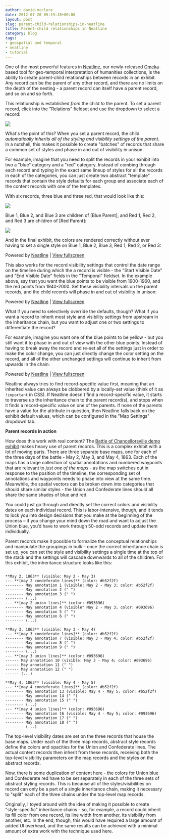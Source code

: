 ```yaml
---
author: david-mcclure
date: 2012-07-20 05:19:18+00:00
layout: post
slug: parent-child-relationships-in-neatline
title: Parent-child relationships in Neatline
category: blog
tags:
- geospatial and temporal
- neatline
- tutorial
---
```


One of the most powerful features in [Neatline](http://neatline.org), our newly-released [Omeka](http://omeka.org)-based tool for geo-temporal interpretation of humanities collections, is the ability to create parent-child relationships between records in an exhibit. Any record can be the parent of any other record, and there are no limits on the depth of the nesting - a parent record can itself have a parent record, and so on and so forth.

This relationship is established _from_ the child _to_ the parent. To set a parent record, click into the "Relations" fieldset and use the dropdown to select a record:

[![](http://static.scholarslab.org/wp-content/uploads/2012/07/parent-record-field.jpg)](https://scholarslab.org/geospatial-and-temporal/parent-child-relationships-in-neatline/attachment/parent-record-field/)

What's the point of this? When you set a parent record, the child _automatically inherits all of the styling and visibility settings of the parent_. In a nutshell, this makes it possible to create "batches" of records that share a common set of styles and phase in and out of visibility in unison.

For example, imagine that you need to split the records in your exhibit into two a "blue" category and a "red" category. Instead of combing through each record and typing in the exact same lineup of styles for all the records in each of the categories, you can just create two abstract "template" records that contain the style defaults for each group and associate each of the content records with one of the templates.

With six records, three blue and three red, that would look like this:

[![](http://static.scholarslab.org/wp-content/uploads/2012/07/blue-red-item-browser.jpg)](https://scholarslab.org/geospatial-and-temporal/parent-child-relationships-in-neatline/attachment/blue-red-item-browser/)

Blue 1, Blue 2, and Blue 3 are children of [Blue Parent], and Red 1, Red 2, and Red 3 are children of [Red Parent]:

[![](http://static.scholarslab.org/wp-content/uploads/2012/07/blue-1.jpg)](https://scholarslab.org/geospatial-and-temporal/parent-child-relationships-in-neatline/attachment/blue-1/)

And in the final exhibit, the colors are rendered correctly without ever having to set a single style on Blue 1, Blue 2, Blue 3, Red 1, Red 2, or Red 3:


Powered by [Neatline](http://neatline.org/) | [View fullscreen](http://sandbox.scholarslab.org/webservice/david/parent-records)

This also works for the record visibility settings that control the date range on the timeline during which the a record is visible - the "Start Visible Date" and "End Visible Date" fields in the "Temporal" fieldset. In the example above, say that you want the blue points to be visible from 1900-1960, and the red points from 1940-2000. Set these visibility intervals on the parent records, and the child records will phase in and out of visibility in unison:


Powered by [Neatline](http://neatline.org/) | [View fullscreen](http://sandbox.scholarslab.org/webservice/david/parent-records-date)

What if you need to selectively override the defaults, though? What if you want a record to inherit most style and visibility settings from upstream in the inheritance chain, but you want to adjust one or two settings to differentiate the record?

For example, imagine you want one of the blue points to be yellow - but you still want it to phase in and out of view with the other blue points. Instead of having to break away the record and re-set all of the settings just in order to make the color change, you can just directly change the color setting on the record, and all of the other unchanged settings will continue to inherit from upwards in the chain:


Powered by [Neatline](http://neatline.org/) | [View fullscreen](http://sandbox.scholarslab.org/webservice/david/parent-records-overrides)

Neatline always tries to find record-specific value first, meaning that an inherited value can always be clobbered by a locally-set value (think of it as `!important` in CSS). If Neatline doesn't find a record-specific value, it starts to traverse up the inheritance chain to the parent record(s), and stops when it finds a record-specific value on one of the parents. If none of the parents have a value for the attribute in question, then Neatline falls back on the exhibit default values, which can be configured in the "Map Settings" dropdown tab.

**Parent records in action**

How does this work with real content? The [Battle of Chancellorsville demo exhibit](http://hotchkiss.scholarslab.org/neatline-exhibits/show/battle-of-chancellorsville/fullscreen) makes heavy use of parent records. This is a complex exhibit with a lot of moving parts. There are three separate base maps, one for each of the three days of the battle - May 2, May 3, and May 4, 1863. Each of the maps has a large collection of spatial annotations and numbered waypoints that are relevant to _just one of the maps_ - as the map switches out in response to the position of the timeline, the corresponding set of annotations and waypoints needs to phase into view at the same time. Meanwhile, the spatial vectors can be broken down into categories that should share similar styles - the Union and Confederate lines should all share the same shades of blue and red.

You could just go through and directly set the correct colors and visibility dates on each individual record. This is labor-intensive, though, and it tends to lock you into design decisions that you make at the beginning of the process – if you change your mind down the road and want to adjust the Union blue, you’d have to work through 50-odd records and update them individually.

Parent records make it possible to formalize the conceptual relationships and manipulate the groupings in bulk – once the correct inheritance chain is set up, you can set the style and visibility settings a single time at the top of the stack and the settings will cascade downwards to all of the children. For this exhibit, the inheritance structure looks like this:

```

**May 2, 1863** (visible: May 2 - May 3)
--- **[may 2 condeferate lines]** (color: #b52f2f)
-------- May annotation 1 (visible: May 2 - May 3; color: #b52f2f)
-------- May annotation 2 (" ")
-------- May annotation 3 (" ")
-------- (...)
--- **[may 2 union lines]** (color: #093696)
-------- May annotation 4 (visible" May 2 - May 3; color: #093696)
-------- May annotation 5 (" ")
-------- May annotation 6 (" ")
-------- (...)

**May 3, 1863** (visible: May 3 - May 4)
--- **[may 3 condeferate lines]** (color: #b52f2f)
-------- May annotation 7 (visible: May 3 - May 4; color: #b52f2f)
-------- May annotation 8 (" ")
-------- May annotation 9 (" ")
-------- (...)
--- **[may 3 union lines]** (color: #093696)
------ May annotation 10 (visible: May 3 - May 4; color: #093696)
------ May annotation 11 (" ")
------ May annotation 12 (" ")
------ (...)

**May 4, 1863** (visible: May 4 - May 5)
--- **[may 4 condeferate lines]** (color: #b52f2f)
-------- May annotation 13 (visible: May 4 - May 5; color: #b52f2f)
-------- May annotation 14 (" ")
-------- May annotation 15 (" ")
-------- (...)
--- **[may 4 union lines]** (color: #093696)
-------- May annotation 16 (visible: May 4 - May 5; color: #093696)
-------- May annotation 17 (" ")
-------- May annotation 18 (" ")
-------- (...)

```

The top-level visibility dates are set on the three records that house the base maps. Under each of the three map records, abstract style records define the colors and opacities for the Union and Confederate lines. The actual content records then inherit from these records, receiving both the top-level visibility parameters on the map records and the styles on the abstract records.

Now, there is some duplication of content here - the colors for Union blue and Confederate red have to be set separately in each of the three sets of abstract styling records. This is because all of the styles/visibilities on record can only be a part of a single inheritance chain, making it necessary to "split" each of the three chains under the top-level map records.

Originally, I toyed around with the idea of making it possible to create "style-specific" inheritance chains - so, for example, a record could inherit its fill color from one record, its line width from another, its visibility from another, etc. In the end, though, this would have required a large amount of added UI overhead, and the same results can be achieved with a minimal amount of extra work with the technique used here.
